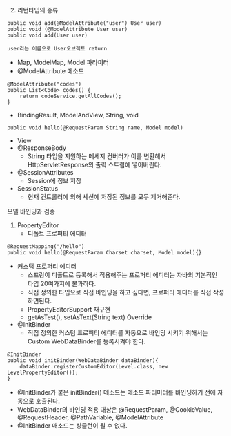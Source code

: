 2. 리턴타입의 종류
```
public void add(@ModelAttribute("user") User user) 
public void (@ModelAttribute User user)
public void add(User user)

user라는 이름으로 User오브젝트 return
```

- Map, ModelMap, Model 파라미터
- @ModelAttribute 메소드
```
@ModelAttribute("codes")
public List<Code> codes() {
    return codeService.getAllCodes();
}
```

- BindingResult, ModelAndView, String, void
 
```
public void hello(@RequestParam String name, Model model)
```

- View
- @ResponseBody
    - String 타입을 지원하는 메세지 컨버터가 이를 변환해서 HttpServletResponse의 출력 스트림에 넣어버린다.
- @SessionAttributes 
    - Session에 정보 저장
- SessionStatus
    - 현재 컨트롤러에 의해 세션에 저장된 정보를 모두 제거해준다.

모델 바인딩과 검증
1. PropertyEditor
    - 디폴트 프로퍼티 에디터
```
@RequestMapping("/hello")
public void hello(@RequestParam Charset charset, Model model){}
```

- 커스텀 프로퍼티 에디터
	- 스프링이 디폴트로 등록해서 적용해주는 프로퍼티 에디터는 자바의 기본적인 타입 20여가지에 불과하다.
	- 직접 정의한 타입으로 직접 바인딩을 하고 싶다면, 프로퍼티 에디터를 직접 작성하면된다.
	- PropertyEditorSupport 재구현
	- getAsTest(), setAsText(String text) Override
- @InitBinder
	- 직접 정의한 커스텀 프로퍼티 에디터를 자동으로 바인딩 시키기 위해서는 Custom WebDataBinder를 등록시켜야 한다.
```
@InitBinder
public void initBinder(WebDataBinder dataBinder){
    dataBinder.registerCustomEditor(Level.class, new LevelPropertyEditor());
}
```
- @InitBinder가 붙은 initBinder() 메소드는 메소드 파리미터를 바인딩하기 전에 자동으로 호출된다.
- WebDataBinder의 바인딩 적용 대상은 @RequestParam, @CookieValue, @RequestHeader, @PathVariable, @ModelAttribute
- @InitBinder 매소드는 싱글턴이 될 수 없다.



